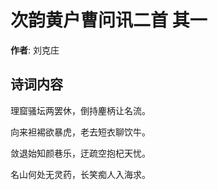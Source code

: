# 次韵黄户曹问讯二首  其一

**作者**: 刘克庄

## 诗词内容

理窟骚坛两罢休，倒持麈柄让名流。

向来袒裼欲暴虎，老去短衣聊饮牛。

敛退始知颜巷乐，迂疏空抱杞天忧。

名山何处无灵药，长笑痴人入海求。

